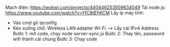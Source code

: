 Mạch điện: https://wokwi.com/projects/440446253509634049
Tải node.js: https://www.youtube.com/watch?v=YfC8tEfjKCM
Lấy ip máy tính:
- Vào cmd gõ ipconfig
- Kéo xuống chỗ: Wireless LAN adapter Wi-Fi --> Lấy cái IPv4 Address
Bước 1: mở code, chạy node server-sync.js
Bước 2: Thay tên, password wifi thành cái chung
Bước 3: Chạy code
